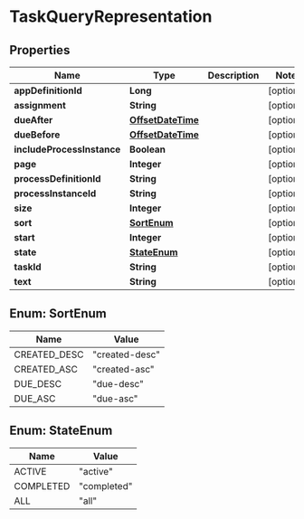 
# TaskQueryRepresentation

## Properties
Name | Type | Description | Notes
------------ | ------------- | ------------- | -------------
**appDefinitionId** | **Long** |  |  [optional]
**assignment** | **String** |  |  [optional]
**dueAfter** | [**OffsetDateTime**](OffsetDateTime.md) |  |  [optional]
**dueBefore** | [**OffsetDateTime**](OffsetDateTime.md) |  |  [optional]
**includeProcessInstance** | **Boolean** |  |  [optional]
**page** | **Integer** |  |  [optional]
**processDefinitionId** | **String** |  |  [optional]
**processInstanceId** | **String** |  |  [optional]
**size** | **Integer** |  |  [optional]
**sort** | [**SortEnum**](#SortEnum) |  |  [optional]
**start** | **Integer** |  |  [optional]
**state** | [**StateEnum**](#StateEnum) |  |  [optional]
**taskId** | **String** |  |  [optional]
**text** | **String** |  |  [optional]


<a name="SortEnum"></a>
## Enum: SortEnum
Name | Value
---- | -----
CREATED_DESC | &quot;created-desc&quot;
CREATED_ASC | &quot;created-asc&quot;
DUE_DESC | &quot;due-desc&quot;
DUE_ASC | &quot;due-asc&quot;


<a name="StateEnum"></a>
## Enum: StateEnum
Name | Value
---- | -----
ACTIVE | &quot;active&quot;
COMPLETED | &quot;completed&quot;
ALL | &quot;all&quot;



